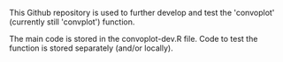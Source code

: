 This Github repository is used to further develop and test the 'convoplot' (currently still 'convplot') function.

The main code is stored in the convoplot-dev.R file.
Code to test the function is stored separately (and/or locally).
